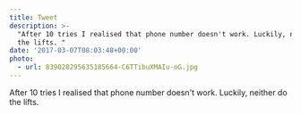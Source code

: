 ```yaml
---
title: Tweet
description: >-
  "After 10 tries I realised that phone number doesn't work. Luckily, neither do
  the lifts. "
date: '2017-03-07T08:03:48+00:00'
photo:
  - url: 839028295635185664-C6TTibuXMAIu-oG.jpg
---
```

After 10 tries I realised that phone number doesn't work. Luckily, neither do the lifts. 
